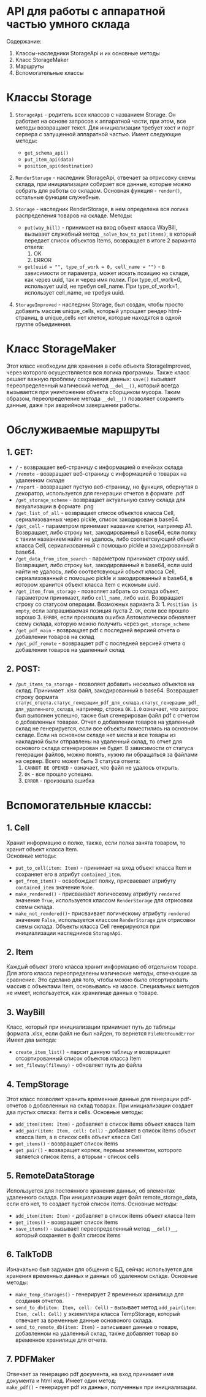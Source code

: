 # API для работы с аппаратной частью умного склада
Содержание:  
1. Классы-наследники StorageApi и их основные методы
2. Класс StorageMaker
3. Маршруты
4. Вспомогательные классы
  
  # Классы Storage
  1. `StorageApi` - родитель всех классов с названием Storage. 
  Он работает на основе запросов к аппаратной части, при этом, все методы возвращают текст.
  Для инициализации требует хост и порт сервера с запущенной аппаратной частью.
  Имеет следующие методы:
      * `get_schema_api()`
      * `put_item_api(data)`
      * `position_api(destination)  `
  
  2. `RenderStorage` - наследник StorageApi, отвечает за отрисовку схемы склада, при инициализации собирает все данные, которые можно собрать для работы со складом.
  Основная функция - `render()`, остальные функции служебные. 
 
  3. `Storage` - наследник RenderStorage, в нем определена вся логика распределения товаров на складе.
  Методы:
  
      * `put(way_bill)` - принимает на вход объект класса WayBill, вызывает служебный метод 
      `_solve_how_to_put(items)`, в который передает список объектов Items, возвращает в итоге
      2 варианта ответа:
        1. OK
        2. ERROR  
       * `get(uuid = "", type_of_work = 0, cell_name = "")` - в зависимости от параметра, может искать позицию на складе, как через uuid, так и через имя полки.
       При type_of_work=0, использует uuid, не требуя cell_name.
       При type_of_work=1, использует cell_name, не требуя uuid.  
   4. `StorageImproved` - наследник Storage, был создан, чтобы просто добавить массив unique_cells, 
   который упрощает рендер html-страниц, в unique_cells нет клеток, которые находятся в одной группе объединения.
   # Класс StorageMaker
   Этот класс необходим для хранения в себе объекта StorageImproved, через которого осуществляется вся логика программы.
   Также класс решает важную проблему сохранения данных: `save()` вызывает переопределенный магический метод `__del__()`, который всегда вызывается при уничтожении объекта сборщиком мусора.
   Таким образом, переопределение метода `__del__()` позволяет сохранить данные, даже при аварийном завершении работы. 
   # Обслуживаемые маршруты
   ## 1. GET:
   * `/` - возвращает веб-страницу с информацией о ячейках склада
   * `/remote` - возвращает веб-страницу с информацией о товарах на удаленном складе
   * `/report` - возвращает пустую веб-страницу, но функция, обернутая в декоратор, используется для генерации отчетов в формате .pdf
   * `/get_storage_scheme` - возвращает актуальную схему склада для визуализации в формате .png
   * `/get_list_of_all` - возвращает список объектов класса Cell, сериализованных через pickle, список закодирован в base64.
   * `/get_cell` - параметром принимает название клетки, например A1.
   Возвращает, либо строку `Not`, закодированный в base64, если полку с таким названием найти не удалось, либо соответсвующий объект класса Cell, сериализованный с помощью pickle и закодированный в base64.
   * `/get_data_from_item_search` - параметром принимает строку uuid.
   Возвращает, либо строку `Not`, закодированный в base64, если uuid найти не удалось, либо соответсвующий объект класса Cell, сериализованный с помощью pickle и закодированный в base64, в котором хранится объект класса Item с искомым uuid.
   * `/get_item_from_storage` - позволяет забрать со склада объект, параметром принимает, либо `cell_name`, либо `uuid`.
   Возвращает строку со статусом операции. Возможных варианта 3: 
    1. `Position is empty`, если запрашиваемая позиция пуста
    2. `OK`, если все прошло хорошо
    3. `ERROR`, если произошла ошибка
    Автоматически обновляет схему склада, которую можно получить через `get_storage_scheme`
   * `/get_pdf_main` - возвращает pdf с последней версией отчета о добавлении товаров на склад
   * `/get_pdf_remote` - возвращает pdf с последней версией отчета о добавлении товаров на удаленный склад
   
  ## 2. POST:
  * `/put_items_to_storage` - позволяет добавить несколько объектов на склад. Принимает .xlsx файл, закодированный в base64.
  Возвращает строку формата `статус_ответа.статус_генерации_pdf_для_склада.статус_генерации_pdf_для_удаленного_склада`, например, строка
  `OK.1.0` означает, что запрос был выполнен успешно, также был сгенерирован файл pdf с отчетом о добавленных товарах. 
  Отчет о добавлении товаров на удаленный склад не генерируется, если все объекты поместились на основном складе. 
  Если на основном складе нет места и все товары из накладной были отправлены на удаленный склад, то отчет для основого склада сгенерирован не будет.
  В зависимости от статуса генерации файлов, можно понять, нужно ли обращаться за файлами на сервер.
  Всего может быть 3 статуса ответа:
    1. `CANNOT BE OPENED` - означает, что файл не удалось открыть.
    2. `OK` - все прошло успешно.
    3. `ERROR` - произошла ошибка
    
# Вспомогательные классы:
## 1. Cell
Хранит информацию о полке, также, если полка занята товаром, то хранит объект класса Item.  
Основные методы:
* `put_to_cell(item: Item)` - принимает на вход объект класса Item и сохраняет его в атрибут `contained_item`.
* `get_from_item()` - освобождает полку, присваевает атрибуту `contained_item` значение `None`.
* `make_rendered()` - присваивает логическому атрибуту `rendered` значение `True`, используется классом `RenderStorage` для отрисовки схемы склада.
* `make_not_rendered()`- присваивает логическому атрибуту `rendered` значение `False`, используется классом `RenderStorage` для отрисовки схемы склада.
Объекты класса Cell генерируются при инициализации наследников `StorageApi`. 
## 2. Item
Каждый объект этого класса хранит информацию об отдельном товаре. Для этого класса переопределены магические методы, отвечающие за сравнение.
Это сделано для того, чтобы можно было отсортировать массив с объектами Item, основываясь на массе. Специальных методов не имеет, используется, как хранилище данных о товаре.
## 3. WayBill
Класс, который при инициализации принимает путь до таблицы формата .xlsx, если файл не был найден, то вернется `FileNotFoundError`
Имеет два метода:
* `create_item_list()` - парсит данную таблицу и возвращает отсортированный список объектов класса Item
* `set_fileway(fileway)` - обновляет путь до файла
## 4. TempStorage
Этот класс позволяет хранить временные данные для генерации pdf-отчетов о добавленных на склад товарах. При инициализации создает два пустых списка: items и cells.
Основные методы:
* `add_item(item: Item)` - добавляет в список items объект класса Item
* `add_pair(item: Item, cell: Cell)` - добавляет в список items объект класса Item, а в список cells объект класса Cell
* `get_items()` - возвращает список items
* `get_pair()` - возваращет кортеж, первым элементом, которого является список items, а вторым - список cells
## 5. RemoteDataStorage
Используется для постоянного хранения данных, об элементах удаленного склада. При инициализации ищет файл remote_storage_data, если его нет, то создает пустой список items.
Основные методы:
* `add_item(item: Item)` - добавляет в список items объект класса Item
* `get_items()` - возвращает список items
* `save_items()` - вызывает переопределенный метод `__del()__`, который сохраняет в файл список items
## 6. TalkToDB
Изначально был задуман для общения с БД, сейчас используется для хранения временных данных и данных об удаленном складе.
Основные методы:
* `make_temp_storages()` - генерирует 2 временных хранилища для создания отчетов.
* `send_to_db(item: Item, cell: Cell)` - вызывает метод `add_pair(item: Item, cell: Cell)` у экземпляра класса TempStorage, который отвечает за временные данные основоного склада.
* `send_to_remote_db(item: Item)` - записывает данные о товаре, добавленном на удаленный склад, также добавляет товар во временное хранилище для отчета.

## 7. PDFMaker
Отвечает за генерацию pdf документа, на вход принимает имя документа и html код. Имеет один метод:  
`make_pdf()` - генерирует pdf из данных, полученных при инициализации.
